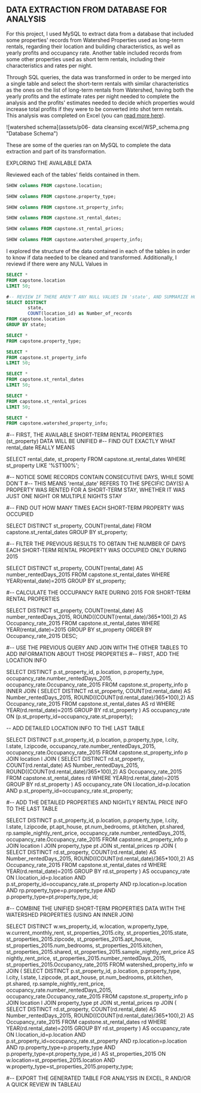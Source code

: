 ## DATA EXTRACTION FROM DATABASE FOR ANALYSIS 

For this project, I used MySQL to extract data from a database that included some properties' records from Watershed Properties used as long\-term rentals, regarding their location and building characteristics, as well as yearly profits and occupancy rate. Another table included records from some other properties used as short term rentals, including their characteristics and rates per night.

Through SQL queries, the data was transformed in order to be merged into a single table and select the short\-term rentals with similar characteristics as the ones on the list of long\-term rentals from Watershed, having both the yearly profits and the estimate rates per night needed to complete the analysis and the profits' estimates needed to decide which properties would increase total profits if they were to be converted into shot term rentals. This analysis was completed on Excel \(you can [read more here](https://www.datascienceportfol.io/lugmenn/projects/0)\).

![watershed schema](assets/p06- data cleansing excel/WSP_schema.png "Database Schema")

These are some of the queries ran on MySQL to complete the data extraction and part of its transformation.

EXPLORING THE AVAILABLE DATA

Reviewed each of the tables' fields contained in them.

```sql
SHOW columns FROM capstone.location;

SHOW columns FROM capstone.property_type;

SHOW columns FROM capstone.st_property_info;

SHOW columns FROM capstone.st_rental_dates;

SHOW columns FROM capstone.st_rental_prices;

SHOW columns FROM capstone.watershed_property_info;
```


I explored the structure of the data contained in each of the tables in order to know if data needed to be cleaned and transformed. Additionally, I reviewd if there were any NULL Values in


```sql
SELECT * 
FROM capstone.location
LIMIT 50;

#-- REVIEW IF THERE AREN'T ANY NULL VALUES IN 'state', AND SUMMARIZE HOW MANY RECORDS EACH ONE OF THEM HAS
SELECT DISTINCT 
		state,
		COUNT(location_id) as Number_of_records
FROM capstone.location
GROUP BY state;

SELECT * 
FROM capstone.property_type;

SELECT * 
FROM capstone.st_property_info
LIMIT 50;

SELECT * 
FROM capstone.st_rental_dates
LIMIT 50;

SELECT * 
FROM capstone.st_rental_prices
LIMIT 50;

SELECT * 
FROM capstone.watershed_property_info;

```

#-- FIRST, THE AVAILABLE SHORT-TERM RENTAL PROPERTIES (st_property) DATA WILL BE UNIFIED
#-- FIND OUT EXACTLY WHAT rental_date REALLY MEANS

SELECT
	rental_date,
    st_property	
FROM capstone.st_rental_dates
WHERE st_property LIKE '%ST100%';

#-- NOTICE SOME RECORDS CONTAIN CONSECUTIVE DAYS, WHILE SOME DON´T
#-- THIS MEANS 'rental_date' REFERS TO THE SPECIFIC DAY(S) A PROPERTY WAS RENTED FOR A SHORT-TERM STAY, WHETHER IT WAS JUST ONE NIGHT OR MULTIPLE NIGHTS STAY

#-- FIND OUT HOW MANY TIMES EACH SHORT-TERM PROPERTY WAS OCCUPIED

SELECT DISTINCT 
    st_property,
    COUNT(rental_date)
FROM capstone.st_rental_dates
GROUP BY st_property;

#-- FILTER THE PREVIOUS RESULTS TO OBTAIN THE NUMBER OF DAYS EACH SHORT-TERM RENTAL PROPERTY WAS OCCUPIED ONLY DURING 2015

SELECT DISTINCT
    st_property,
    COUNT(rental_date) AS number_rentedDays_2015
FROM capstone.st_rental_dates
WHERE YEAR(rental_date)=2015
GROUP BY st_property;

#-- CALCULATE THE OCCUPANCY RATE DURING 2015 FOR SHORT-TERM RENTAL PROPERTIES

SELECT DISTINCT
    st_property,
    COUNT(rental_date) AS number_rentedDays_2015,
    ROUND((COUNT(rental_date)/365*100),2) AS Occupancy_rate_2015
FROM capstone.st_rental_dates
WHERE YEAR(rental_date)=2015
GROUP BY st_property
ORDER BY Occupancy_rate_2015 DESC;

#-- USE THE PREVIOUS QUERY AND JOIN WITH THE OTHER TABLES TO ADD INFORMATION ABOUT THOSE PROPERTIES
#-- FIRST, ADD THE LOCATION INFO

SELECT DISTINCT
    p.st_property_id,
    p.location,
    p.property_type,
    occupancy_rate.number_rentedDays_2015,
    occupancy_rate.Occupancy_rate_2015
FROM capstone.st_property_info p 
INNER JOIN (
        SELECT DISTINCT
            rd.st_property,
            COUNT(rd.rental_date) AS Number_rentedDays_2015,
            ROUND((COUNT(rd.rental_date)/365*100),2) AS Occupancy_rate_2015
        FROM capstone.st_rental_dates AS rd
        WHERE YEAR(rd.rental_date)=2015
        GROUP BY rd.st_property
        ) AS occupancy_rate 
ON (p.st_property_id=occupancy_rate.st_property);

-- ADD DETAILED LOCATION INFO TO THE LAST TABLE

SELECT DISTINCT
    p.st_property_id,
    p.location,
    p.property_type,
    l.city,
    l.state,
    l.zipcode,
    occupancy_rate.number_rentedDays_2015,
    occupancy_rate.Occupancy_rate_2015
FROM 
    capstone.st_property_info p JOIN location l
    JOIN (
        SELECT DISTINCT
            rd.st_property,
            COUNT(rd.rental_date) AS Number_rentedDays_2015,
            ROUND((COUNT(rd.rental_date)/365*100),2) AS Occupancy_rate_2015
        FROM capstone.st_rental_dates rd
        WHERE YEAR(rd.rental_date)=2015
        GROUP BY rd.st_property
    ) AS occupancy_rate
    ON l.location_id=p.location AND p.st_property_id=occupancy_rate.st_property;

#-- ADD THE DETAILED PROPERTIES AND NIGHTLY RENTAL PRICE INFO TO THE LAST TABLE

SELECT DISTINCT
    p.st_property_id,
    p.location,
    p.property_type,
    l.city,
    l.state,
    l.zipcode,
    pt.apt_house,
    pt.num_bedrooms,
    pt.kitchen,
    pt.shared,
    rp.sample_nightly_rent_price,
    occupancy_rate.number_rentedDays_2015,
    occupancy_rate.Occupancy_rate_2015
FROM 
    capstone.st_property_info p JOIN location l 
    JOIN property_type pt
    JOIN st_rental_prices rp
    JOIN (
        SELECT DISTINCT
            rd.st_property,
            COUNT(rd.rental_date) AS Number_rentedDays_2015,
            ROUND((COUNT(rd.rental_date)/365*100),2) AS Occupancy_rate_2015
        FROM capstone.st_rental_dates rd
        WHERE YEAR(rd.rental_date)=2015
        GROUP BY rd.st_property
    ) AS occupancy_rate
    ON l.location_id=p.location 
        AND p.st_property_id=occupancy_rate.st_property
        AND rp.location=p.location AND rp.property_type=p.property_type
        AND p.property_type=pt.property_type_id;


#-- COMBINE THE UNIFIED SHORT-TERM PROPERTIES DATA WITH THE WATERSHED PROPERTIES (USING AN INNER JOIN)

SELECT DISTINCT
    w.ws_property_id,
    w.location,
    w.property_type,
    w.current_monthly_rent,
    st_properties_2015.city,
    st_properties_2015.state,
    st_properties_2015.zipcode,
    st_properties_2015.apt_house,
    st_properties_2015.num_bedrooms,
    st_properties_2015.kitchen,
    st_properties_2015.shared,
    st_properties_2015.sample_nightly_rent_price AS nightly_rent_price,
    st_properties_2015.number_rentedDays_2015,
    st_properties_2015.Occupancy_rate_2015
FROM watershed_property_info w JOIN (
            SELECT DISTINCT
                p.st_property_id,
                p.location,
                p.property_type,
                l.city,
                l.state,
                l.zipcode,
                pt.apt_house,
                pt.num_bedrooms,
                pt.kitchen,
                pt.shared,
                rp.sample_nightly_rent_price,
                occupancy_rate.number_rentedDays_2015,
                occupancy_rate.Occupancy_rate_2015
            FROM 
                capstone.st_property_info p JOIN location l 
                JOIN property_type pt
                JOIN st_rental_prices rp
                JOIN (
                    SELECT DISTINCT
                        rd.st_property,
                        COUNT(rd.rental_date) AS Number_rentedDays_2015,
                        ROUND((COUNT(rd.rental_date)/365*100),2) AS Occupancy_rate_2015
                    FROM capstone.st_rental_dates rd
                    WHERE YEAR(rd.rental_date)=2015
                    GROUP BY rd.st_property
                ) AS occupancy_rate
                ON l.location_id=p.location 
                    AND p.st_property_id=occupancy_rate.st_property
                    AND rp.location=p.location AND rp.property_type=p.property_type
                    AND p.property_type=pt.property_type_id
    ) AS st_properties_2015
        ON w.location=st_properties_2015.location 
        AND w.property_type=st_properties_2015.property_type;

#-- EXPORT THE GENERATED TABLE FOR ANALYSIS IN EXCEL, R AND/OR A QUICK REVIEW IN TABLEAU
```
